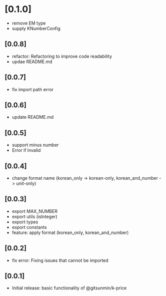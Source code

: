 # [0.1.0]
- remove EM type
- supply KNumberConfig

## [0.0.8]
- refactor: Refactoring to improve code readability
- updae README.md

## [0.0.7]
- fix import path error

## [0.0.6]
- update README.md

## [0.0.5]
- support minus number
- Error if invalid

## [0.0.4]
- change format name (korean_only -> korean-only, korean_and_number -> unit-only)

## [0.0.3]
- export MAX_NUMBER
- export utils (isInteger)
- export types
- export constants
- feature: apply format (korean_only, korean_and_number)

## [0.0.2]
- fix error: Fixing issues that cannot be imported

## [0.0.1]

- Initial release: basic functionality of @gitsunmin/k-price

